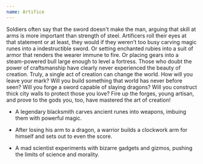 ```yaml
---
name: Artifice
---
```


Soldiers often say that the sword doesn't make the man, arguing that skill at arms is more important than strength of steel. Artificers roll their eyes at that statement or at least, they would if they weren't too busy carving magic runes into a indestructible sword. Or setting enchanted rubies into a suit of armor that renders the wearer immune to fire. Or placing gears into a steam-powered bull large enough to level a fortress. Those who doubt the power of  craftsmanship have clearly never experienced the beauty of creation. Truly, a single act of creation can change the world. How will you leave your mark? Will you build something that world has never before seen? Will you forge a sword capable of slaying dragons? Will you construct thick city walls to protect those you love? Fire up the forges, young artisan, and prove to the gods you, too, have mastered the art of creation!

* A legendary blacksmith carves ancient runes into weapons, imbuing them with powerful magic.

* After losing his arm to a dragon, a warrior builds a clockwork arm for himself and sets out to even the score.

* A mad scientist experiments with bizarre gadgets and gizmos, pushing the limits of science and morality.